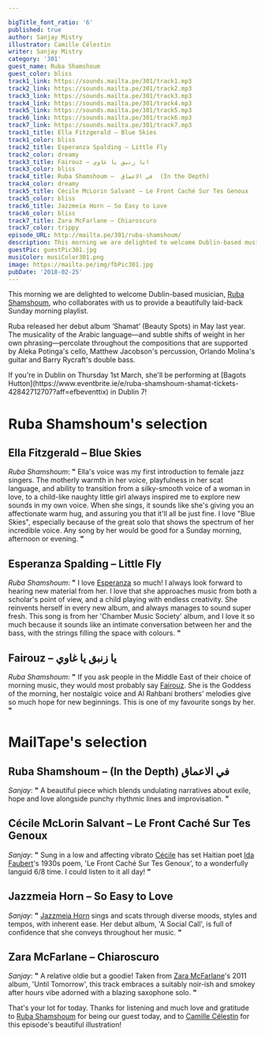 ```yaml
---

bigTitle_font_ratio: '6'
published: true
author: Sanjay Mistry
illustrator: Camille Célestin
writer: Sanjay Mistry
category: '301'
guest_name: Ruba Shamshoum
guest_color: bliss
track1_link: https://sounds.mailta.pe/301/track1.mp3
track2_link: https://sounds.mailta.pe/301/track2.mp3
track3_link: https://sounds.mailta.pe/301/track3.mp3
track4_link: https://sounds.mailta.pe/301/track4.mp3
track5_link: https://sounds.mailta.pe/301/track5.mp3
track6_link: https://sounds.mailta.pe/301/track6.mp3
track7_link: https://sounds.mailta.pe/301/track7.mp3
track1_title: Ella Fitzgerald – Blue Skies
track1_color: bliss
track2_title: Esperanza Spalding – Little Fly
track2_color: dreamy
track3_title: Fairouz – ايا زنبق يا غاوي
track3_color: bliss
track4_title: Ruba Shamshoum –  في الاعماق  (In the Depth)
track4_color: dreamy
track5_title: Cécile McLorin Salvant – Le Front Caché Sur Tes Genoux
track5_color: bliss
track6_title: Jazzmeia Horn – So Easy to Love
track6_color: bliss
track7_title: Zara McFarlane – Chiaroscuro
track7_color: trippy
episode_URL: http://mailta.pe/301/ruba-shamshoum/
description: This morning we are delighted to welcome Dublin-based musician, Ruba Shamshoum, who collaborates with us to provide a beautifully laid-back Sunday morning playlist.
guestPic: guestPic301.jpg
musiColor: musiColor301.png
image: https://mailta.pe/img/fbPic301.jpg
pubDate: '2018-02-25'
---
```

This morning we are delighted to welcome Dublin-based musician, [Ruba Shamshoum](http://ruba.land/), who collaborates with us to provide a beautifully laid-back Sunday morning playlist.
<p>Ruba released her debut album ‘Shamat’ (Beauty Spots) in May last year. The musicality of the Arabic language—and subtle shifts of weight in her own phrasing—percolate throughout the compositions that are supported by Aleka Potinga's cello, Matthew Jacobson's percussion, Orlando Molina's guitar and Barry Rycraft's double bass.
<p>If you're in Dublin on Thursday 1st March, she'll be performing at [Bagots Hutton](https://www.eventbrite.ie/e/ruba-shamshoum-shamat-tickets-42842712707?aff=efbeventtix) in Dublin 7!


# Ruba Shamshoum's selection


## Ella Fitzgerald – Blue Skies
_Ruba Shamshoum_: **"** Ella's voice was my first introduction to female jazz singers. The motherly warmth in her voice, playfulness in her scat language, and ability to transition from a silky-smooth voice of a woman in love, to a child-like naughty little girl always inspired me to explore new sounds in my own voice. When she sings, it sounds like she's giving you an affectionate warm hug, and assuring you that it'll all be just fine. I love "Blue Skies", especially because of the great solo that shows the spectrum of her incredible voice. Any song by her would be good for a Sunday morning, afternoon or evening. **"** 

## Esperanza Spalding – Little Fly
_Ruba Shamshoum_: **"** I love [Esperanza](http://www.esperanzaspalding.com/) so much! I always look forward to hearing new material from her. I love that she approaches music from both a scholar's point of view, and a child playing with endless creativity. She reinvents herself in every new album, and always manages to sound super fresh. This song is from her 'Chamber Music Society' album, and I love it so much because it sounds like an intimate conversation between her and the bass, with the strings filling the space with colours. **"** 

## Fairouz – يا زنبق يا غاوي
_Ruba Shamshoum_: **"** If you ask people in the Middle East of their choice of morning music, they would most probably say [Fairouz](https://en.wikipedia.org/wiki/Fairuz). She is the Goddess of the morning, her nostalgic voice and Al Rahbani brothers' melodies give so much hope for new beginnings. This is one of my favourite songs by her. **"** 


# MailTape's selection

## Ruba Shamshoum – (In the Depth) في الاعماق
_Sanjay_: **"** A beautiful piece which blends undulating narratives about exile, hope and love alongside punchy rhythmic lines and improvisation. **"** 

## Cécile McLorin Salvant – Le Front Caché Sur Tes Genoux
_Sanjay_: **"** Sung in a low and affecting vibrato [Cécile](http://www.cecilemclorinsalvant.com/) has set Haitian poet [Ida Faubert](https://en.wikipedia.org/wiki/Ida_Faubert)'s 1930s poem, 'Le Front Caché Sur Tes Genoux', to a wonderfully languid 6/8 time. I could listen to it all day! **"** 

## Jazzmeia Horn – So Easy to Love
_Sanjay_: **"** [Jazzmeia Horn](https://www.theartistryofjazzhorn.com/) sings and scats through diverse moods, styles and tempos, with inherent ease. Her debut album, 'A Social Call', is full of confidence that she conveys throughout her music. **"** 

## Zara McFarlane – Chiaroscuro
_Sanjay_: **"** A relative oldie but a goodie! Taken from [Zara McFarlane](https://www.zaramcfarlane.com/)'s 2011 album, 'Until Tomorrow', this track embraces a suitably noir-ish and smokey after hours vibe adorned with a blazing saxophone solo. **"** 

That's your lot for today. Thanks for listening and much love and gratitude to [Ruba Shamshoum](http://ruba.land/) for being our guest today, and to [Camille Célestin](http://bravocamo.studio/) for this episode's beautiful illustration!
